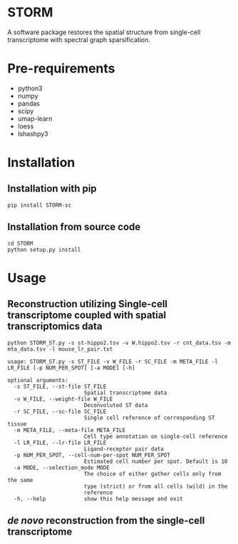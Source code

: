 # STORM
A software package restores the spatial structure from single-cell transcriptome with spectral graph sparsification.
# Pre-requirements
* python3
* numpy
* pandas
* scipy
* umap-learn
* loess
* lshashpy3
# Installation
## Installation with pip
```shell
pip install STORM-sc
```
## Installation from source code
```shell
cd STORM
python setup.py install
```
# Usage
## Reconstruction utilizing Single-cell transcriptome coupled with spatial transcriptomics data
```shell
python STORM_ST.py -s st-hippo2.tsv -v W.hippo2.tsv -r cnt_data.tsv -m mta_data.tsv -l mouse_lr_pair.txt
```
```
usage: STORM_ST.py -s ST_FILE -v W_FILE -r SC_FILE -m META_FILE -l LR_FILE [-p NUM_PER_SPOT] [-a MODE] [-h] 

optional arguments:
  -s ST_FILE, --st-file ST_FILE
                        Spatial transcriptome data
  -v W_FILE, --weight-file W_FILE
                        Deconvoluted ST data
  -r SC_FILE, --sc-file SC_FILE
                        Single cell reference of corresponding ST tissue
  -m META_FILE, --meta-file META_FILE
                        Cell type annotation on single-cell reference
  -l LR_FILE, --lr-file LR_FILE
                        Ligand-receptor pair data
  -p NUM_PER_SPOT, --cell-num-per-spot NUM_PER_SPOT
                        Estimated cell number per spot. Default is 10
  -a MODE, --selection_mode MODE
                        The choice of either gather cells only from the same
                        type (strict) or from all cells (wild) in the
                        reference
  -h, --help            show this help message and exit                      
```
## *de novo* reconstruction from the single-cell transcriptome

